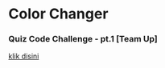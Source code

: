 # Color Changer

<h3>Quiz Code Challenge - pt.1 [Team Up]</h3>
<a href="https://audyningrum27.github.io/colorchanger/">klik disini</a>
